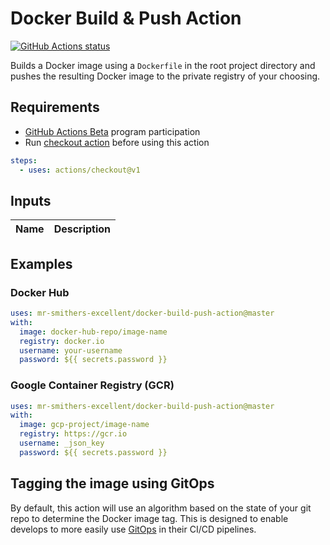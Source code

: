 # Docker Build & Push Action
<p><a href="https://github.com/mr-smithers-excellent/docker-build-push"><img alt="GitHub Actions status" src="https://github.com/mr-smithers-excellent/docker-build-push/workflows/Tests/badge.svg"></a></p>

Builds a Docker image using a `Dockerfile` in the root project directory and pushes the resulting Docker image to the private registry of your choosing.

## Requirements

* [GitHub Actions Beta](https://github.com/features/actions) program participation
* Run [checkout action](https://github.com/actions/checkout) before using this action
```yaml
steps:
  - uses: actions/checkout@v1
```

## Inputs

| Name | Description |
|------|-------------|

## Examples

### Docker Hub

```yaml
uses: mr-smithers-excellent/docker-build-push-action@master
with:
  image: docker-hub-repo/image-name
  registry: docker.io
  username: your-username
  password: ${{ secrets.password }}
```

### Google Container Registry (GCR)

```yaml
uses: mr-smithers-excellent/docker-build-push-action@master
with:
  image: gcp-project/image-name
  registry: https://gcr.io
  username: _json_key
  password: ${{ secrets.password }}
```

## Tagging the image using GitOps

By default, this action will use an algorithm based on the state of your git repo to determine the Docker image tag. This is designed to enable develops to more easily use [GitOps](https://dzone.com/articles/what-is-gitops-really) in their CI/CD pipelines.
